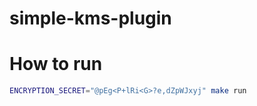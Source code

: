 # simple-kms-plugin


# How to run

``` bash
ENCRYPTION_SECRET="@pEg<P+lRi<G>?e,dZpWJxyj" make run
```